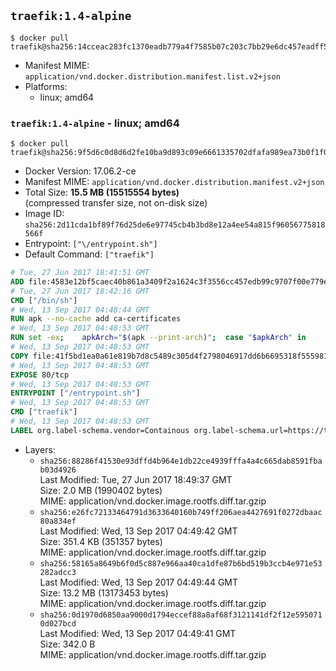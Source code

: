 ## `traefik:1.4-alpine`

```console
$ docker pull traefik@sha256:14cceac283fc1370eadb779a4f7585b07c203c7bb29e6dc457eadff5905be748
```

-	Manifest MIME: `application/vnd.docker.distribution.manifest.list.v2+json`
-	Platforms:
	-	linux; amd64

### `traefik:1.4-alpine` - linux; amd64

```console
$ docker pull traefik@sha256:9f5d6c0d8d6d2fe10ba9d893c09e6661335702dfafa989ea73b0f1f0ee71a779
```

-	Docker Version: 17.06.2-ce
-	Manifest MIME: `application/vnd.docker.distribution.manifest.v2+json`
-	Total Size: **15.5 MB (15515554 bytes)**  
	(compressed transfer size, not on-disk size)
-	Image ID: `sha256:2d11cda1bf89f76d25de6e97745cb4b3bd8e12a4ee54a815f96056775818566f`
-	Entrypoint: `["\/entrypoint.sh"]`
-	Default Command: `["traefik"]`

```dockerfile
# Tue, 27 Jun 2017 18:41:51 GMT
ADD file:4583e12bf5caec40b861a3409f2a1624c3f3556cc457edb99c9707f00e779e45 in / 
# Tue, 27 Jun 2017 18:42:16 GMT
CMD ["/bin/sh"]
# Wed, 13 Sep 2017 04:48:44 GMT
RUN apk --no-cache add ca-certificates
# Wed, 13 Sep 2017 04:48:53 GMT
RUN set -ex; 	apkArch="$(apk --print-arch)"; 	case "$apkArch" in 		armhf) arch='arm' ;; 		aarch64) arch='arm64' ;; 		x86_64) arch='amd64' ;; 		*) echo >&2 "error: unsupported architecture: $apkArch"; exit 1 ;; 	esac; 	apk add --no-cache --virtual .fetch-deps libressl; 	wget -O /usr/local/bin/traefik "https://github.com/containous/traefik/releases/download/v1.4.0-rc2/traefik_linux-$arch"; 	apk del .fetch-deps; 	chmod +x /usr/local/bin/traefik
# Wed, 13 Sep 2017 04:48:53 GMT
COPY file:41f5bd1ea0a61e819b7d8c5489c305d4f2798046917dd6b6695318f555981727 in / 
# Wed, 13 Sep 2017 04:48:53 GMT
EXPOSE 80/tcp
# Wed, 13 Sep 2017 04:48:53 GMT
ENTRYPOINT ["/entrypoint.sh"]
# Wed, 13 Sep 2017 04:48:53 GMT
CMD ["traefik"]
# Wed, 13 Sep 2017 04:48:53 GMT
LABEL org.label-schema.vendor=Containous org.label-schema.url=https://traefik.io org.label-schema.name=Traefik org.label-schema.description=A modern reverse-proxy org.label-schema.version=v1.4.0-rc2 org.label-schema.docker.schema-version=1.0
```

-	Layers:
	-	`sha256:88286f41530e93dffd4b964e1db22ce4939fffa4a4c665dab8591fbab03d4926`  
		Last Modified: Tue, 27 Jun 2017 18:49:37 GMT  
		Size: 2.0 MB (1990402 bytes)  
		MIME: application/vnd.docker.image.rootfs.diff.tar.gzip
	-	`sha256:e26fc72133464791d3633640160b749ff206aea4427691f0272dbaac80a834ef`  
		Last Modified: Wed, 13 Sep 2017 04:49:42 GMT  
		Size: 351.4 KB (351357 bytes)  
		MIME: application/vnd.docker.image.rootfs.diff.tar.gzip
	-	`sha256:58165a8649b6f0d5c887e966aa40ca1dfe87b6bd519b3ccb4e971e53282adcc3`  
		Last Modified: Wed, 13 Sep 2017 04:49:44 GMT  
		Size: 13.2 MB (13173453 bytes)  
		MIME: application/vnd.docker.image.rootfs.diff.tar.gzip
	-	`sha256:0d1970d6850aa9000d1794eccef88a8af68f3121141df2f12e5950710d027bcd`  
		Last Modified: Wed, 13 Sep 2017 04:49:41 GMT  
		Size: 342.0 B  
		MIME: application/vnd.docker.image.rootfs.diff.tar.gzip
